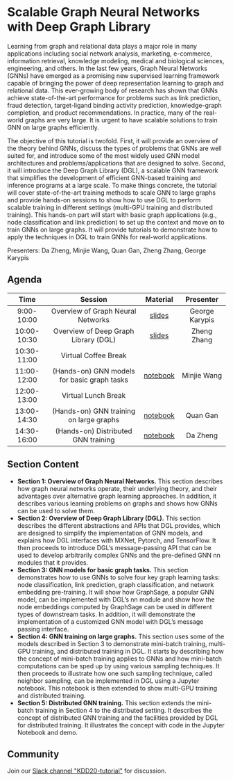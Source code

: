 # Scalable Graph Neural Networks with Deep Graph Library

Learning from graph and relational data plays a major role in many applications including social network analysis, marketing, e-commerce, information retrieval, knowledge modeling, medical and biological sciences, engineering, and others. In the last few years, Graph Neural Networks (GNNs) have emerged as a promising new supervised learning framework capable of bringing the power of deep representation learning to graph and relational data. This ever-growing body of research has shown that GNNs achieve state-of-the-art performance for problems such as link prediction, fraud detection, target-ligand binding activity prediction, knowledge-graph completion, and product recommendations. In practice, many of the real-world graphs are very large. It is urgent to have scalable solutions to train GNN on large graphs efficiently.

The objective of this tutorial is twofold. First, it will provide an overview of the theory behind GNNs, discuss the types of problems that GNNs are well suited for, and introduce some of the most widely used GNN model architectures and problems/applications that are designed to solve. Second, it will introduce the Deep Graph Library (DGL), a scalable GNN framework that simplifies the development of efficient GNN-based training and inference programs at a large scale. To make things concrete, the tutorial will cover state-of-the-art training methods to scale GNN to large graphs and provide hands-on sessions to show how to use DGL to perform scalable training in different settings (multi-GPU training and distributed training). This hands-on part will start with basic graph applications (e.g., node classification and link prediction) to set up the context and move on to train GNNs on large graphs. It will provide tutorials to demonstrate how to apply the techniques in DGL to train GNNs for real-world applications.

Presenters: Da Zheng, Minjie Wang, Quan Gan, Zheng Zhang, George Karypis

Agenda
---

| Time | Session | Material | Presenter |
|:----:|:-------:|:--------:|:---------:|
| 9:00-10:00 | Overview of Graph Neural Networks | [slides](https://github.com/zheng-da/dgl-tutorial-full/blob/master/GNN_overview.pptx) | George Karypis |
| 10:00-10:30 | Overview of Deep Graph Library (DGL) | [slides](https://github.com/zheng-da/dgl-tutorial-full/blob/master/dgl_api/dgl-www-zz.pptx) | Zheng Zhang |
| 10:30-11:00 | Virtual Coffee Break | | |
| 11:00-12:00 | (Hands-on) GNN models for basic graph tasks | [notebook](https://github.com/dglai/KDD20-Hands-on-Tutorial/tree/master/3-basics) | Minjie Wang |
| 12:00-13:00 | Virtual Lunch Break | | |
| 13:00-14:30 | (Hands-on) GNN training on large graphs | [notebook](https://github.com/dglai/KDD20-Hands-on-Tutorial/tree/master/4%20-%20large%20graph) | Quan Gan |
| 14:30-16:00 | (Hands-on) Distributed GNN training | [notebook](https://github.com/dglai/KDD20-Hands-on-Tutorial/tree/master/5-distributed) | Da Zheng |

Section Content
---

* **Section 1: Overview of Graph Neural Networks.** This section describes how graph
  neural networks operate, their underlying theory, and their advantages over alternative
  graph learning approaches. In addition, it describes various learning problems on graphs
  and shows how GNNs can be used to solve them.
* **Section 2: Overview of Deep Graph Library (DGL).** This section describes the different
  abstractions and APIs that DGL provides, which are designed to simplify the implementation
  of GNN models, and explains how DGL interfaces with MXNet, Pytorch, and TensorFlow.
  It then proceeds to introduce DGL’s message-passing API that can be used to develop
  arbitrarily complex GNNs and the pre-defined GNN nn modules that it provides.
* **Section 3: GNN models for basic graph tasks.** This section demonstrates how to use
  GNNs to solve four key graph learning tasks: node classification, link prediction, graph
  classification, and network embedding pre-training. It will show how GraphSage, a popular
  GNN model, can be implemented with DGL’s nn module and show how the node embeddings
  computed by GraphSage can be used in different types of downstream tasks. In addition,
  it will demonstrate the implementation of a customized GNN model with DGL’s message passing
  interface.
* **Section 4: GNN training on large graphs.** This section uses some of the models described
  in Section 3 to demonstrate mini-batch training, multi-GPU training, and distributed
  training in DGL. It starts by describing how the concept of mini-batch training applies to
  GNNs and how mini-batch computations can be sped up by using various sampling techniques.
  It then proceeds to illustrate how one such sampling technique, called neighbor sampling,
  can be implemented in DGL using a Jupyter notebook. This notebook is then extended to show
  multi-GPU training and distributed training.
* **Section 5: Distributed GNN training.** This section extends the mini-batch training
  in Section 4 to the distributed setting. It describes the concept of distributed GNN training
  and the facilities provided by DGL for distributed training. It illustrates the concept with
  code in the Jupyter Notebook and demo.

## Community

Join our [Slack channel "KDD20-tutorial"](https://join.slack.com/t/deep-graph-library/shared_invite/zt-eb4ict1g-xcg3PhZAFAB8p6dtKuP6xQ) for discussion.
